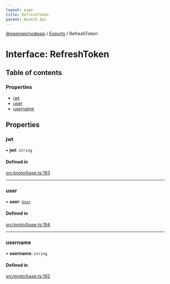 ```yaml
---
layout: page
title: RefreshToken
parent: NodeJS Api
---
```

[@openiap/nodeapi](../README.html) / [Exports](../modules.html) / RefreshToken

# Interface: RefreshToken

## Table of contents

### Properties

- [jwt](RefreshToken.html#jwt)
- [user](RefreshToken.html#user)
- [username](RefreshToken.html#username)

## Properties

### jwt

• **jwt**: `string`

#### Defined in

[src/proto/base.ts:193](https://github.com/openiap/nodeapi/blob/a6b5438/src/proto/base.ts#L193)

___

### user

• **user**: [`User`](../modules.html#user)

#### Defined in

[src/proto/base.ts:194](https://github.com/openiap/nodeapi/blob/a6b5438/src/proto/base.ts#L194)

___

### username

• **username**: `string`

#### Defined in

[src/proto/base.ts:192](https://github.com/openiap/nodeapi/blob/a6b5438/src/proto/base.ts#L192)
